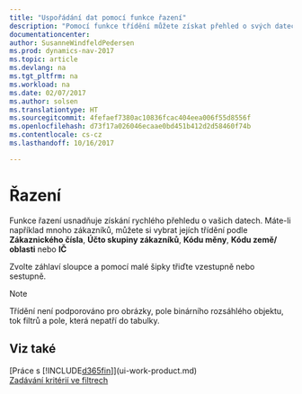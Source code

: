 ```yaml
---
title: "Uspořádání dat pomocí funkce řazení"
description: "Pomocí funkce třídění můžete získat přehled o svých datech. Například můžete řadit zákazníky podle měnového kódu, abyste získali vybranou ukázku zákazníků."
documentationcenter: 
author: SusanneWindfeldPedersen
ms.prod: dynamics-nav-2017
ms.topic: article
ms.devlang: na
ms.tgt_pltfrm: na
ms.workload: na
ms.date: 02/07/2017
ms.author: solsen
ms.translationtype: HT
ms.sourcegitcommit: 4fefaef7380ac10836fcac404eea006f55d8556f
ms.openlocfilehash: d73f17a026046ecaae0bd451b412d2d58460f74b
ms.contentlocale: cs-cz
ms.lasthandoff: 10/16/2017

---
```

# <a name="sorting"></a>Řazení
Funkce řazení usnadňuje získání rychlého přehledu o vašich datech. Máte-li například mnoho zákazníků, můžete si vybrat jejích třídění podle **Zákaznického čísla**, **Účto skupiny zákazníků**, **Kódu měny**, **Kódu země/ oblasti** nebo **IČ**

Zvolte záhlaví sloupce a pomocí malé šipky třiďte vzestupně nebo sestupně.  

> [!NOTE]  
>   Třídění není podporováno pro obrázky, pole binárního rozsáhlého objektu, tok filtrů a pole, která nepatří do tabulky.

## <a name="see-also"></a>Viz také
[Práce s [!INCLUDE[d365fin](includes/d365fin_md.md)]](ui-work-product.md)  
[Zadávání kritérií ve filtrech](ui-enter-criteria-filters.md)

